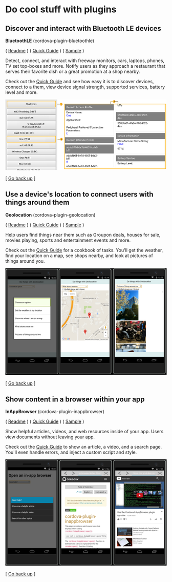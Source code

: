 <properties
   pageTitle="Need title | Cordova"
   description="Need title"
   services="na"
   documentationCenter=""
   authors="normesta"
   tags=""/>
<tags
   ms.service="na"
   ms.devlang="javascript"
   ms.topic="article"
   ms.tgt_pltfrm="mobile-multiple"
   ms.workload="na"
   ms.date="04/31/2016"
   ms.author="normesta"/>

# <a id="top"></a>Do cool stuff with plugins

## Discover and interact with Bluetooth LE devices

**BluetoothLE** (cordova-plugin-bluetoothle)

( [Readme](https://www.npmjs.com/package/cordova-plugin-bluetoothle) )  ( [Quick Guide](https://www.npmjs.com/package/cordova-plugin-bluetoothle#sample-discover-and-interact-with-bluetooth-le-devices) ) ( [ Sample](https://www.npmjs.com/package/cordova-plugin-bluetoothle#sample-discover-and-interact-with-bluetooth-le-devices) )

Detect, connect, and interact with freeway monitors, cars, laptops, phones, TV set top-boxes and more. Notify users as they approach a restaurant that serves their favorite dish or a great promotion at a shop nearby.

Check out the [Quick Guide](https://www.npmjs.com/package/cordova-plugin-bluetoothle#sample-discover-and-interact-with-bluetooth-le-devices) and see how easy it is to discover devices, connect to a them, view device signal strength, supported services, battery level and more.


![scan-for-devices](media/use-cordova-plugins/bluetoothle-app-scan.png)

[ [Go back up](#top) ]

## Use a device's location to connect users with things around them

**Geolocation** (cordova-plugin-geolocation)

( [Readme](https://www.npmjs.com/package/cordova-plugin-geolocation) )  ( [Quick Guide](https://github.com/normesta/cordova-plugin-geolocation/blob/master/README.md#sample-get-the-weather-find-stores-and-see-photos-of-things-nearby-with-geolocation) ) ( [ Sample](https://github.com/normesta/cordova-samples/tree/master/cordova-plugin-geolocation) )

Help users find things near them such as Groupon deals, houses for sale, movies playing, sports and entertainment events and more.

Check out the [Quick Guide](https://github.com/normesta/cordova-plugin-geolocation/blob/master/README.md#sample-get-the-weather-find-stores-and-see-photos-of-things-nearby-with-geolocation) for a cookbook of tasks. You'll get the weather, find your location on a map, see shops nearby, and look at pictures of things around you.


![scan-for-devices](media/use-cordova-plugins/geolocation-sample.png)

[ [Go back up](#top) ]

## Show content in a browser within your app

**InAppBrowser** (cordova-plugin-inappbrowser)

( [Readme](https://www.npmjs.com/package/cordova-plugin-inappbrowser) )  ( [Quick Guide](https://github.com/normesta/cordova-plugin-inappbrowser/blob/master/README.md#sample-show-help-pages-with-an-inappbrowser) ) ( [ Sample](https://github.com/normesta/cordova-samples/tree/master/cordova-plugin-inappbrowser) )

Show helpful articles, videos, and web resources inside of your app. Users view documents without leaving your app.    

Check out the [Quick Guide](https://github.com/normesta/cordova-plugin-inappbrowser/blob/master/README.md#sample-show-help-pages-with-an-inappbrowser) to show an article, a video, and a search page. You'll even handle errors, and inject a custom script and style.


![scan-for-devices](media/use-cordova-plugins/inappbrowser-sample.png)

[ [Go back up](#top) ]

